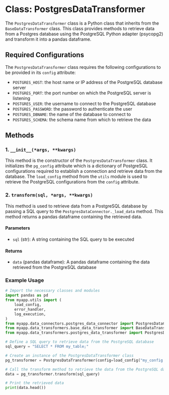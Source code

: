 # Class: PostgresDataTransformer

The `PostgresDataTransformer` class is a Python class that inherits from the `BaseDataTransformer` class. This class provides methods to retrieve data from a Postgres database using the PostgreSQL Python adapter (psycopg2) and transform it into a pandas dataframe.

## Required Configurations

The `PostgresDataTransformer` class requires the following configurations to be provided in its `config` attribute:
* `POSTGRES_HOST`: the host name or IP address of the PostgreSQL database server
* `POSTGRES_PORT`: the port number on which the PostgreSQL server is listening
* `POSTGRES_USER`: the username to connect to the PostgreSQL database
* `POSTGRES_PASSWORD`: the password to authenticate the user
* `POSTGRES_DBNAME`: the name of the database to connect to
* `POSTGRES_SCHEMA`: the schema name from which to retrieve the data

## Methods

### 1. `__init__(*args, **kwargs)`

This method is the constructor of the `PostgresDataTransformer` class. It initializes the `pg_config` attribute which is a dictionary of PostgreSQL configurations required to establish a connection and retrieve data from the database. The `load_config` method from the `utils` module is used to retrieve the PostgreSQL configurations from the `config` attribute.

### 2. `transform(sql, *args, **kwargs)`

This method is used to retrieve data from a PostgreSQL database by passing a SQL query to the `PostgresDataConnector._load_data` method. This method returns a pandas dataframe containing the retrieved data.

#### Parameters
* `sql` (str): A string containing the SQL query to be executed

#### Returns
* `data` (pandas dataframe): A pandas dataframe containing the data retrieved from the PostgreSQL database

### Example Usage

```python
# Import the necessary classes and modules
import pandas as pd
from myapp.utils import (
    load_config,
    error_handler,
    log_execution,
)
from myapp.data_connectors.postgres_data_connector import PostgresDataConnector
from myapp.data_transformers.base_data_transformer import BaseDataTransformer
from myapp.data_transformers.postgres_data_transformer import PostgresDataTransformer

# Define a SQL query to retrieve data from the PostgreSQL database
sql_query = "SELECT * FROM my_table;"

# Create an instance of the PostgresDataTransformer class
pg_transformer = PostgresDataTransformer(config=load_config("my_config.ini"))

# Call the transform method to retrieve the data from the PostgreSQL database
data = pg_transformer.transform(sql_query)

# Print the retrieved data
print(data.head())
```